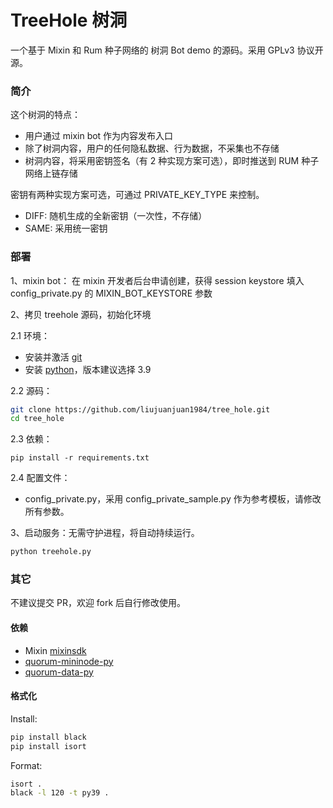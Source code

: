 # TreeHole 树洞

一个基于 Mixin 和 Rum 种子网络的 树洞 Bot demo 的源码。采用 GPLv3 协议开源。

### 简介

这个树洞的特点：

- 用户通过 mixin bot 作为内容发布入口
- 除了树洞内容，用户的任何隐私数据、行为数据，不采集也不存储
- 树洞内容，将采用密钥签名（有 2 种实现方案可选），即时推送到 RUM 种子网络上链存储

密钥有两种实现方案可选，可通过 PRIVATE_KEY_TYPE 来控制。

- DIFF: 随机生成的全新密钥（一次性，不存储）
- SAME: 采用统一密钥

### 部署

1、mixin bot： 在 mixin 开发者后台申请创建，获得 session keystore 填入 config_private.py 的 MIXIN_BOT_KEYSTORE 参数 

2、拷贝 treehole 源码，初始化环境

2.1 环境：

- 安装并激活 [git](https://git-scm.com/download)
- 安装 [python](https://www.python.org/downloads/)，版本建议选择 3.9

2.2 源码：

```bash
git clone https://github.com/liujuanjuan1984/tree_hole.git
cd tree_hole
```

2.3 依赖：

```pip install -r requirements.txt```

2.4 配置文件：

- config_private.py，采用 config_private_sample.py 作为参考模板，请修改所有参数。

3、启动服务：无需守护进程，将自动持续运行。

```bash
python treehole.py
```

### 其它

不建议提交 PR，欢迎 fork 后自行修改使用。

#### 依赖

- Mixin [mixinsdk](https://pypi.org/project/mixinsdk/0.1.5/)
- [quorum-mininode-py](https://github.com/liujuanjuan1984/quorum-mininode-py)
- [quorum-data-py](https://github.com/liujuanjuan1984/quorum-data-py)

#### 格式化

Install:

```bash
pip install black
pip install isort
```

Format:

```bash
isort .
black -l 120 -t py39 .
```
